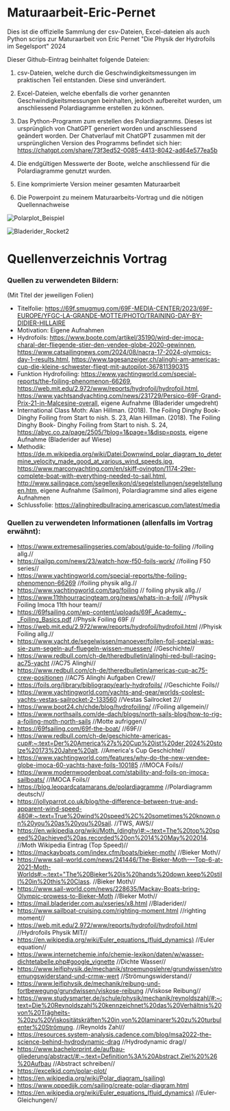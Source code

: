 # Maturaarbeit-Eric-Pernet
Dies ist die offizielle Sammlung der csv-Dateien, Excel-dateien als auch Python scrips zur Maturaarbeit von Eric Pernet "Die Physik der Hydrofoils im Segelsport" 2024

Dieser Github-Eintrag beinhaltet folgende Dateien:

1. csv-Dateien, welche durch die Geschwindigkeitsmessungen im praktischen Teil entstanden. Diese sind unverändert.

2. Excel-Dateien, welche ebenfalls die vorher genannten Geschwindigkeitsmessungen beinhalten, jedoch aufbereitet wurden, um anschliessend Polardiagramme erstellen zu können.

3. Das Python-Programm zum erstellen des Polardiagramms. Dieses ist ursprünglich von ChatGPT generiert worden und anschliessend geändert worden. Der Chatverlauf mit ChatGPT zusammen mit der ursprünglichen Version des Programms befindet sich hier: https://chatgpt.com/share/73f3ed52-0085-4413-8042-ad64e577ea5b

4. Die endgültigen Messwerte der Boote, welche anschliessend für die Polardiagramme genutzt wurden.

5. Eine komprimierte Version meiner gesamten Maturaarbeit

6. Die Powerpoint zu meinem Maturaarbeits-Vortrag und die nötigen Quellennachweise

![Polarplot_Beispiel](https://github.com/user-attachments/assets/14286a1e-c8cb-4bb8-9ec3-7ba95f02e206)

![Bladerider_Rocket2](https://github.com/user-attachments/assets/573b19f4-3609-4181-9619-920105914511)


# Quellenverzeichnis Vortrag

### Quellen zu verwendeten Bildern:
(Mit Titel der jeweiligen Folien)

 * Titelfolie: https://69f.smugmug.com/69F-MEDIA-CENTER/2023/69F-EUROPE/YFGC-LA-GRANDE-MOTTE/PHOTO/TRAINING-DAY-BY-DIDIER-HILLAIRE
 * Motivation: Eigene Aufnahmen
 * Hydrofoils: https://www.boote.com/artikel/35190/wird-der-imoca-charal-der-fliegende-stier-den-vendee-globe-2020-gewinnen, https://www.catsailingnews.com/2024/08/nacra-17-2024-olympics-day-1-results.html, https://www.tagesanzeiger.ch/alinghi-am-americas-cup-die-kleine-schwester-fliegt-mit-autopilot-367811390315
 * Funktion Hydrofoiling: https://www.yachtingworld.com/special-reports/the-foiling-phenomenon-66269, https://web.mit.edu/2.972/www/reports/hydrofoil/hydrofoil.html, https://www.yachtsandyachting.com/news/231729/Persico-69F-Grand-Prix-21-in-Malcesine-overall, eigene Aufnahme (Bladerider umgedreht)
 * International Class Moth: Alan Hillman. (2018). The Foiling Dinghy Book- Dinghy Foiling from Start to nish. S. 23, Alan Hillman. (2018). The Foiling Dinghy Book- Dinghy Foiling from Start to nish. S. 24, https://abyc.co.za/page/2505/?blog=1&page=1&disp=posts, eigene Aufnahme (Bladerider auf Wiese)
 * Methodik: https://de.m.wikipedia.org/wiki/Datei:Downwind_polar_diagram_to_determine_velocity_made_good_at_various_wind_speeds.jpg, https://www.marconyachting.com/en/skiff-ovington/1174-29er-complete-boat-with-everything-needed-to-sail.html, http://www.sailingace.com/segellexikon/d/segelstellungen/segelstellungen.htm, eigene Aufnahme (Sailmon), Polardiagramme sind alles eigene Aufnahmen
 * Schlussfolie: https://alinghiredbullracing.americascup.com/latest/media


### Quellen zu verwendeten Informationen (allenfalls im Vortrag erwähnt):

 * https://www.extremesailingseries.com/about/guide-to-foiling //foiling allg.//
  * https://sailgp.com/news/23/watch-how-f50-foils-work/ //foiling F50 series//
  * https://www.yachtingworld.com/special-reports/the-foiling-phenomenon-66269 //foiling physik allg.//
  * https://www.yachtingworld.com/tag/foiling // foiling physik allg.//
  * https://www.11thhourracingteam.org/news/whats-in-a-foil/ //Physik Foiling Imoca 11th hour team//
  * https://69fsailing.com/wp-content/uploads/69F_Academy_-_Foiling_Basics.pdf //Physik Foiling 69F //
  * https://web.mit.edu/2.972/www/reports/hydrofoil/hydrofoil.html //Phyisk Foiling allg.//
  * https://www.yacht.de/segelwissen/manoever/foilen-foil-spezial-was-sie-zum-segeln-auf-fluegeln-wissen-muessen/ //Geschichte//
  * https://www.redbull.com/ch-de/theredbulletin/alinghi-red-bull-racing-ac75-yacht //AC75 Alinghi//
  * https://www.redbull.com/ch-de/theredbulletin/americas-cup-ac75-crew-positionen //AC75 Alinghi Aufgaben Crew//
  * https://foils.org/library/bibliograpy/early-hydrofoils/ //Geschichte Foils//
  * https://www.yachtingworld.com/yachts-and-gear/worlds-coolest-yachts-vestas-sailrocket-2-133560 //Vestas Sailrocket 2//
  * https://www.boot24.ch/chde/blog/hydrofoiling/ //Foiling allgemein//
  * https://www.northsails.com/de-dach/blogs/north-sails-blog/how-to-rig-a-foiling-moth-north-sails //Motte aufriggen//
  * https://69fsailing.com/69f-the-boat/ //69F//
  * https://www.redbull.com/ch-de/geschichte-americas-cup#:~:text=Der%20America%27s%20Cup%20ist%20der,2024%20stolze%20173%20Jahre%20alt. //America's Cup Geschichte//
  * https://www.yachtingworld.com/features/why-do-the-new-vendee-globe-imoca-60-yachts-have-foils-100185 //IMOCA Foils//
  * https://www.modernwoodenboat.com/stability-and-foils-on-imoca-sailboats/ //IMOCA Foils//
  * https://blog.leopardcatamarans.de/polardiagramme //Polardiagramm deutsch//
  * https://jollyparrot.co.uk/blog/the-difference-between-true-and-apparent-wind-speed-480#:~:text=True%20wind%20speed%2C%20sometimes%20known,on%20you%20as%20you%20sail. //TWS, AWS//
  * https://en.wikipedia.org/wiki/Moth_(dinghy)#:~:text=The%20top%20speed%20achieved%20as,recorded%20on%2014%20May%202014. //Moth Wikipedia Eintrag (Top Speed)//
  * https://mackayboats.com/index.cfm/boats/bieker-moth/ //Bieker Moth//
  * https://www.sail-world.com/news/241446/The-Bieker-Moth-–-Top-6-at-2021-Moth-Worlds#:~:text="The%20Bieker%20is%20hands%20down,keep%20still%20in%20this%20Class. //Bieker Moth//
  * https://www.sail-world.com/news/228635/Mackay-Boats-bring-Olympic-prowess-to-Bieker-Moth //Bieker Moth//
  * https://mail.bladerider.com.au/xseries/x8.html //Bladerider//
  * https://www.sailboat-cruising.com/righting-moment.html //righting moment//
  * https://web.mit.edu/2.972/www/reports/hydrofoil/hydrofoil.html //Hydrofoils Physik MIT//
  * https://en.wikipedia.org/wiki/Euler_equations_(fluid_dynamics) //Euler equation//
  * https://www.internetchemie.info/chemie-lexikon/daten/w/wasser-dichtetabelle.php#google_vignette //Dichte Wasser//
  * https://www.leifiphysik.de/mechanik/stroemungslehre/grundwissen/stroemungswiderstand-und-crmw-wert //Strömungswiderstand//
  * https://www.leifiphysik.de/mechanik/reibung-und-fortbewegung/grundwissen/viskose-reibung //Viskose Reibung//
  * https://www.studysmarter.de/schule/physik/mechanik/reynoldszahl/#:~:text=Die%20Reynoldszahl%20kennzeichnet%20das%20Verhältnis%20von%20Trägheits-%20zu%20Viskositätskräften%20in,von%20laminarer%20zu%20turbulenter%20Strömung. //Reynolds Zahl//
  * https://resources.system-analysis.cadence.com/blog/msa2022-the-science-behind-hydrodynamic-drag //Hydrodynamic drag//
  * https://www.bachelorprint.de/aufbau-gliederung/abstract/#:~:text=Definition%3A%20Abstract,Ziel%20%26%20Aufbau //Abstract schreiben//
  * https://excelkid.com/polar-plot/
  * https://en.wikipedia.org/wiki/Polar_diagram_(sailing)
  * https://www.oppedijk.com/sailing/create-polar-diagram.html
  * https://en.wikipedia.org/wiki/Euler_equations_(fluid_dynamics) //Euler-Gleichungen//

